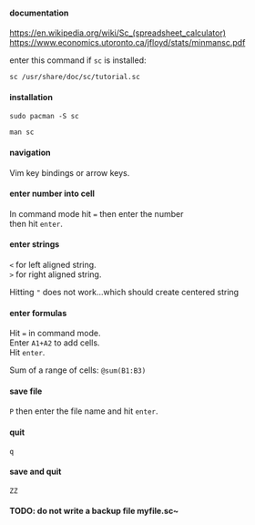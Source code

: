#### documentation

https://en.wikipedia.org/wiki/Sc_(spreadsheet_calculator) \
https://www.economics.utoronto.ca/jfloyd/stats/minmansc.pdf

enter this command if `sc` is installed:
```
sc /usr/share/doc/sc/tutorial.sc
```

#### installation

```
sudo pacman -S sc
```

```
man sc
```

#### navigation

Vim key bindings or arrow keys.

#### enter number into cell

In command mode hit `=` then enter the number \
then hit `enter`.

#### enter strings

`<` for left aligned string.\
`>` for right aligned string.

Hitting `"` does not work...which should create centered string

#### enter formulas

Hit `=` in command mode.\
Enter `A1+A2` to add cells.\
Hit `enter`.

Sum of a range of cells:
`@sum(B1:B3)`

#### save file

`P` then enter the file name and hit `enter`.

#### quit

`q`

#### save and quit

`ZZ`

#### TODO: do not write a backup file myfile.sc~
